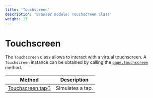 ```yaml
---
title: 'Touchscreen'
description: 'Browser module: Touchscreen Class'
weight: 13
---
```


# Touchscreen

The `Touchscreen` class allows to interact with a virtual touchscreen. A `Touchscreen` instance can be obtained by calling the [`page.touchscreen`](https://grafana.com/docs/k6/<K6_VERSION>/javascript-api/k6-experimental/browser/page/touchscreen/) method.

| Method                                                                                                                                 | Description      |
| -------------------------------------------------------------------------------------------------------------------------------------- | ---------------- |
| [Touchscreen.tap()](https://grafana.com/docs/k6/<K6_VERSION>/javascript-api/k6-experimental/browser/touchscreen/tap) <BWIPT id="436"/> | Simulates a tap. |
